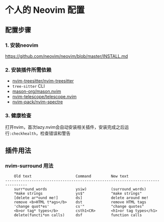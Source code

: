 # 个人的 Neovim 配置

## 配置步骤

### 1. 安装neovim

<https://github.com/neovim/neovim/blob/master/INSTALL.md>

### 2. 安装插件所需依赖

- [nvim-treesitter/nvim-treesitter](https://github.com/nvim-treesitter/nvim-treesitter?tab=readme-ov-file#requirements)
- `tree-sitter` CLI
- [mason-org/mason.nvim](https://github.com/mason-org/mason.nvim#requirements)
- [nvim-telescope/telescope.nvim](https://github.com/nvim-telescope/telescope.nvim?tab=readme-ov-file#suggested-dependencies)
- [nvim-pack/nvim-spectre](https://github.com/nvim-pack/nvim-spectre?tab=readme-ov-file#installation)

### 3. 健康检查

打开nvim，首次lazy.nvim会自动安装相关插件，安装完成之后运行`:checkhealth`，检查错误和警告

## 插件用法

### nvim-surround 用法

```
    Old text                    Command         New text
--------------------------------------------------------------------------------
    surr*ound_words             ysiw)           (surround_words)
    *make strings               ys$"            "make strings"
    [delete ar*ound me!]        ds]             delete around me!
    remove <b>HTML t*ags</b>    dst             remove HTML tags
    'change quot*es'            cs'"            "change quotes"
    <b>or tag* types</b>        csth1<CR>       <h1>or tag types</h1>
    delete(functi*on calls)     dsf             function calls
```
